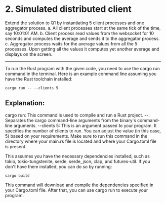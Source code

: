 # 2. Simulated distributed client
 
Extend the solution to Q1 by instantiating 5 client processes and one aggregator process.
a. All client processes start at the same tick of the time, say 10:01:01 AM.
b. Client process read values from the websocket for 10 seconds and computes the average and
sends it to the aggregator process.
c. Aggregator process waits for the average values from all the 5 processes. Upon getting all the
values it computes yet another average and displays on the screen.

--------------------------------------------------------------------------------------






To run the Rust program with the given code, you need to use the cargo run command in the terminal. Here is an example command line assuming you have the Rust toolchain installed:

```
cargo run -- --clients 5
```
## Explanation:

cargo run: This command is used to compile and run a Rust project.
--: Separates the cargo command-line arguments from the binary's command-line arguments.
--clients 5: This is an argument passed to your program. It specifies the number of clients to run. You can adjust the value (in this case, 5) based on your requirements.
Make sure to run this command in the directory where your main.rs file is located and where your Cargo.toml file is present.

This assumes you have the necessary dependencies installed, such as tokio, tokio-tungstenite, serde, serde_json, clap, and futures-util. If you don't have them installed, you can do so by running:

```
cargo build
```
This command will download and compile the dependencies specified in your Cargo.toml file. After that, you can use cargo run to execute your program.
